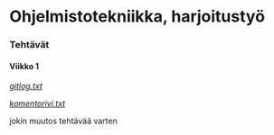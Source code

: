 # Ohjelmistotekniikka, harjoitustyö

### Tehtävät

#### Viikko 1

*[gitlog.txt](https://github.com/fir3porkkana/ot-harjoitustyo/blob/master/laskarit/viikko1/gitlog.txt)*

*[komentorivi.txt](https://github.com/fir3porkkana/ot-harjoitustyo/blob/master/laskarit/viikko1/komentorivi.txt)*

jokin muutos tehtävää varten
